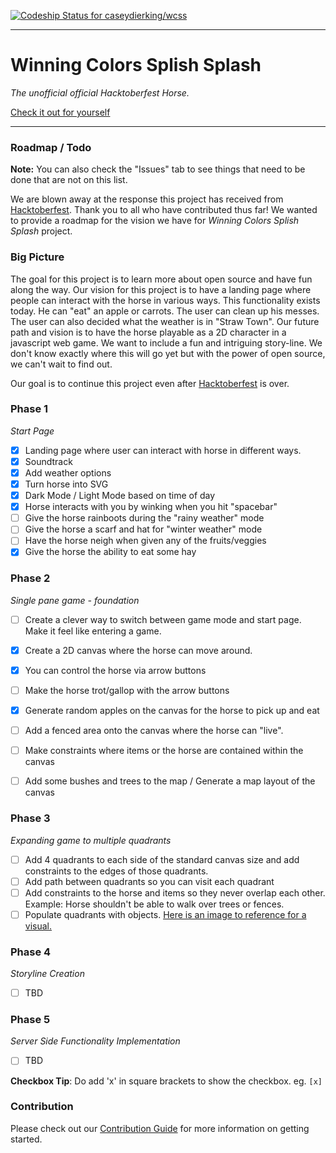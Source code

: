 [ ![Codeship Status for caseydierking/wcss](https://app.codeship.com/projects/2824e4d0-accd-0136-7476-3a0d14b51224/status?branch=master)](https://app.codeship.com/projects/309450)

---

# Winning Colors Splish Splash

*The unofficial official Hacktoberfest Horse.*

[Check it out for yourself](https://winningcolors.herokuapp.com/)


---

### Roadmap / Todo
**Note:** You can also check the "Issues" tab to see things that need to be done that are not on this list.

We are blown away at the response this project has received from [Hacktoberfest](https://hacktoberfest.digitalocean.com/). Thank you to all who have contributed thus far! 
We wanted to provide a roadmap for the vision we have for *Winning Colors Splish Splash* project. 

### Big Picture 

The goal for this project is to learn more about open source and have fun along the way. Our vision for this project is to have a landing page where people can interact with the horse in various ways. This functionality exists today. He can "eat" an apple or carrots. The user can clean up his messes. The user can also decided what the weather is in "Straw Town". 
Our future path and vision is to have the horse playable as a 2D character in a javascript web game. We want to include a fun and intriguing story-line. We don't know exactly where this will go yet but with the power of open source, we can't wait to find out.



Our goal is to continue this project even after [Hacktoberfest](https://hacktoberfest.digitalocean.com/) is over.

### Phase 1
*Start Page*

- [x] Landing page where user can interact with horse in different ways.
- [x] Soundtrack
- [x] Add weather options
- [x] Turn horse into SVG
- [x] Dark Mode / Light Mode based on time of day
- [x] Horse interacts with you by winking when you hit "spacebar"
- [ ] Give the horse rainboots during the "rainy weather" mode
- [ ] Give the horse a scarf and hat for "winter weather" mode
- [ ] Have the horse neigh when given any of the fruits/veggies
- [x] Give the horse the ability to eat some hay

### Phase 2
*Single pane game - foundation*
- [ ] Create a clever way to switch between game mode and start page. Make it feel like entering a game.
- [x] Create a 2D canvas where the horse can move around.
- [x] You can control the horse via arrow buttons
- [ ] Make the horse trot/gallop with the arrow buttons
- [x] Generate random apples on the canvas for the horse to pick up and eat
- [ ] Add a fenced area onto the canvas where the horse can "live".
- [ ] Make constraints where items or the horse are contained within the canvas
- [ ] Add some bushes and trees to the map / Generate a map layout of the canvas


### Phase 3
*Expanding game to multiple quadrants*
- [ ] Add 4 quadrants to each side of the standard canvas size and add constraints to the edges of those quadrants.
- [ ] Add path between quadrants so you can visit each quadrant
- [ ] Add constraints to the horse and items so they never overlap each other. Example: Horse shouldn't be able to walk over trees or fences.
- [ ] Populate quadrants with objects. [Here is an image to reference for a visual.](https://assets.vg247.com/current/2017/01/stardew_valley-600x361.jpg)

 ### Phase 4
*Storyline Creation*
- [ ] TBD

 ### Phase 5
*Server Side Functionality Implementation*
- [ ] TBD



**Checkbox Tip**: Do add 'x' in square brackets to show the checkbox. eg. `[x]`

### Contribution

Please check out our [Contribution Guide](https://github.com/caseydierking/wcss/blob/master/CONTRIBUTING.md) for more information on getting started.
